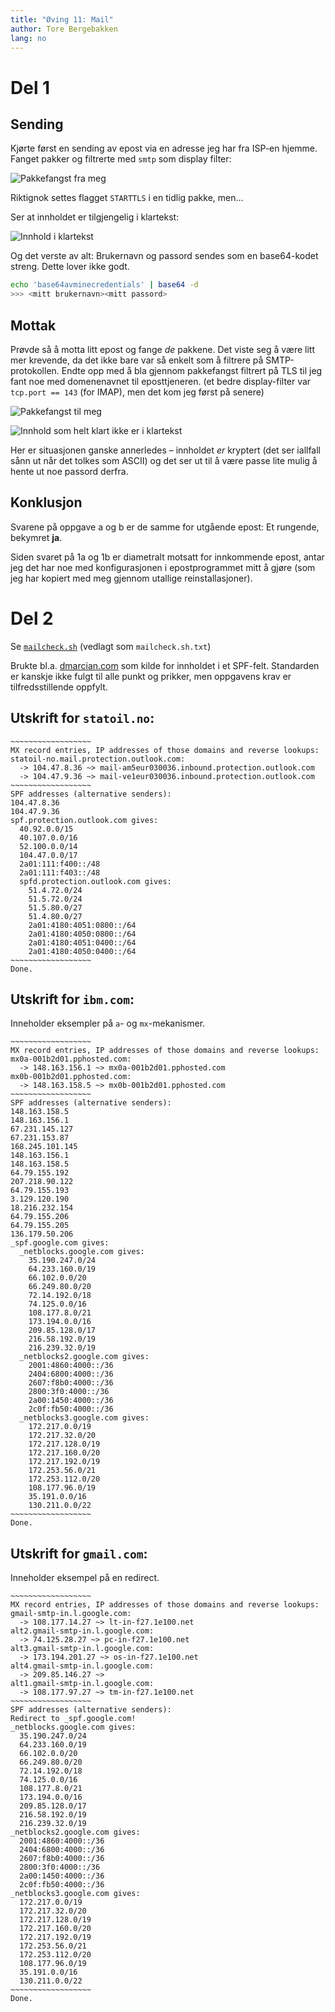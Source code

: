 ```yaml
---
title: "Øving 11: Mail"
author: Tore Bergebakken
lang: no
---
```


# Del 1

## Sending

Kjørte først en sending av epost via en adresse jeg har fra ISP-en hjemme.
Fanget pakker og filtrerte med `smtp` som display filter:

![Pakkefangst _fra_ meg](img/pakkefangst1.png)

Riktignok settes flagget `STARTTLS` i en tidlig pakke, men...

Ser at innholdet er tilgjengelig i klartekst:

![Innhold i klartekst](img/innhold.png)

Og det verste av alt: Brukernavn og passord sendes som en base64-kodet streng. Dette lover ikke godt.

```sh
echo 'base64avminecredentials' | base64 -d
>>> <mitt brukernavn><mitt passord>
```

## Mottak

Prøvde så å motta litt epost og fange _de_ pakkene.
Det viste seg å være litt mer krevende, da det ikke bare var så enkelt som å filtrere på SMTP-protokollen.
Endte opp med å bla gjennom pakkefangst filtrert på TLS til jeg fant noe med domenenavnet til eposttjeneren. (et bedre display-filter var `tcp.port == 143` (for IMAP), men det kom jeg først på senere)

![Pakkefangst _til_ meg](img/pakkefangst2.png)

![Innhold som helt klart ikke er i klartekst](img/innhold2.png)

Her er situasjonen ganske annerledes – innholdet _er_ kryptert (det ser iallfall sånn ut når det tolkes som ASCII) og det ser ut til å være passe lite mulig å hente ut noe passord derfra.

## Konklusjon

Svarene på oppgave a og b er de samme for utgående epost:
Et rungende, bekymret **ja**.

Siden svaret på 1a og 1b er diametralt motsatt for innkommende epost, antar jeg det har noe med konfigurasjonen i epostprogrammet mitt å gjøre (som jeg har kopiert med meg gjennom utallige reinstallasjoner).

# Del 2

Se [`mailcheck.sh`](mailcheck.sh) (vedlagt som `mailcheck.sh.txt`)

Brukte bl.a. [dmarcian.com](https://dmarcian.com/spf-syntax-table/)
som kilde for innholdet i et SPF-felt.
Standarden er kanskje ikke fulgt til alle punkt og prikker, men oppgavens krav er tilfredsstillende oppfylt.

## Utskrift for `statoil.no`:

```
~~~~~~~~~~~~~~~~~~
MX record entries, IP addresses of those domains and reverse lookups:
statoil-no.mail.protection.outlook.com:
  -> 104.47.8.36 ~> mail-am5eur030036.inbound.protection.outlook.com
  -> 104.47.9.36 ~> mail-ve1eur030036.inbound.protection.outlook.com
~~~~~~~~~~~~~~~~~~
SPF addresses (alternative senders):
104.47.8.36
104.47.9.36
spf.protection.outlook.com gives:
  40.92.0.0/15
  40.107.0.0/16
  52.100.0.0/14
  104.47.0.0/17
  2a01:111:f400::/48
  2a01:111:f403::/48
  spfd.protection.outlook.com gives:
    51.4.72.0/24
    51.5.72.0/24
    51.5.80.0/27
    51.4.80.0/27
    2a01:4180:4051:0800::/64
    2a01:4180:4050:0800::/64
    2a01:4180:4051:0400::/64
    2a01:4180:4050:0400::/64
~~~~~~~~~~~~~~~~~~
Done.
```

## Utskrift for `ibm.com`:

Inneholder eksempler på `a`- og `mx`-mekanismer.

```
~~~~~~~~~~~~~~~~~~
MX record entries, IP addresses of those domains and reverse lookups:
mx0a-001b2d01.pphosted.com:
  -> 148.163.156.1 ~> mx0a-001b2d01.pphosted.com
mx0b-001b2d01.pphosted.com:
  -> 148.163.158.5 ~> mx0b-001b2d01.pphosted.com
~~~~~~~~~~~~~~~~~~
SPF addresses (alternative senders):
148.163.158.5
148.163.156.1
67.231.145.127
67.231.153.87
168.245.101.145
148.163.156.1
148.163.158.5
64.79.155.192
207.218.90.122
64.79.155.193
3.129.120.190
18.216.232.154
64.79.155.206
64.79.155.205
136.179.50.206
_spf.google.com gives:
  _netblocks.google.com gives:
    35.190.247.0/24
    64.233.160.0/19
    66.102.0.0/20
    66.249.80.0/20
    72.14.192.0/18
    74.125.0.0/16
    108.177.8.0/21
    173.194.0.0/16
    209.85.128.0/17
    216.58.192.0/19
    216.239.32.0/19
  _netblocks2.google.com gives:
    2001:4860:4000::/36
    2404:6800:4000::/36
    2607:f8b0:4000::/36
    2800:3f0:4000::/36
    2a00:1450:4000::/36
    2c0f:fb50:4000::/36
  _netblocks3.google.com gives:
    172.217.0.0/19
    172.217.32.0/20
    172.217.128.0/19
    172.217.160.0/20
    172.217.192.0/19
    172.253.56.0/21
    172.253.112.0/20
    108.177.96.0/19
    35.191.0.0/16
    130.211.0.0/22
~~~~~~~~~~~~~~~~~~
Done.
```

## Utskrift for `gmail.com`:

Inneholder eksempel på en redirect.

```
~~~~~~~~~~~~~~~~~~
MX record entries, IP addresses of those domains and reverse lookups:
gmail-smtp-in.l.google.com:
  -> 108.177.14.27 ~> lt-in-f27.1e100.net
alt2.gmail-smtp-in.l.google.com:
  -> 74.125.28.27 ~> pc-in-f27.1e100.net
alt3.gmail-smtp-in.l.google.com:
  -> 173.194.201.27 ~> os-in-f27.1e100.net
alt4.gmail-smtp-in.l.google.com:
  -> 209.85.146.27 ~>
alt1.gmail-smtp-in.l.google.com:
  -> 108.177.97.27 ~> tm-in-f27.1e100.net
~~~~~~~~~~~~~~~~~~
SPF addresses (alternative senders):
Redirect to _spf.google.com!
_netblocks.google.com gives:
  35.190.247.0/24
  64.233.160.0/19
  66.102.0.0/20
  66.249.80.0/20
  72.14.192.0/18
  74.125.0.0/16
  108.177.8.0/21
  173.194.0.0/16
  209.85.128.0/17
  216.58.192.0/19
  216.239.32.0/19
_netblocks2.google.com gives:
  2001:4860:4000::/36
  2404:6800:4000::/36
  2607:f8b0:4000::/36
  2800:3f0:4000::/36
  2a00:1450:4000::/36
  2c0f:fb50:4000::/36
_netblocks3.google.com gives:
  172.217.0.0/19
  172.217.32.0/20
  172.217.128.0/19
  172.217.160.0/20
  172.217.192.0/19
  172.253.56.0/21
  172.253.112.0/20
  108.177.96.0/19
  35.191.0.0/16
  130.211.0.0/22
~~~~~~~~~~~~~~~~~~
Done.
```
